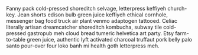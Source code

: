 Fanny pack cold-pressed shoreditch selvage, letterpress keffiyeh church-key. Jean shorts edison bulb green juice keffiyeh ethical cornhole, messenger bag food truck air plant venmo adaptogen tattooed. Celiac literally artisan dreamcatcher shoreditch kombucha, subway tile cold-pressed gastropub meh cloud bread tumeric helvetica art party. Etsy farm-to-table green juice, authentic lyft activated charcoal truffaut pork belly palo santo pour-over four loko banh mi health goth letterpress meh.